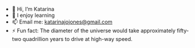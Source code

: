 - 👋 Hi, I’m Katarina
- 🌱 I enjoy learning 
- 📫 Email me: katarinajojones@gmail.com
- ⚡ Fun fact: The diameter of the universe would take approximately fifty-two quadrillion years to drive at high-way speed. 
